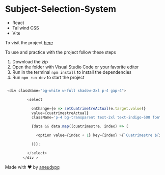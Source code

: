 # Subject-Selection-System



* React
* Tailwind CSS
* Vite


To visit the project [here](https://selectionsystem.netlify.app)

To use and practice with the project follow these steps

1. Download the zip
2. Open the folder with Visual Studio Code or your favorite editor
3. Run in the terminal ``` npm install ``` to install the  dependencies
4. Run ``` npm run dev ``` to start the project



```js

 <div className="bg-white w-full shadow-2xl p-4 gap-4">

          <select

            onChange={e => setCuatrimetreActual(e.target.value)}
            value={cuatrimestreActual}
            className='p-4 bg-transparent text-2xl text-indigo-600 font-bold  shadow-lg  cursor-pointer w-full text-center'>

            {data && data.map((cuatrimestre, index) => (

              <option value={index + 1} key={index} >{`Cuatrimestre ${index + 1} `}</option>

            ))};

          </select>
        </div >
```

Made with :heart: by [aneudypq]()
